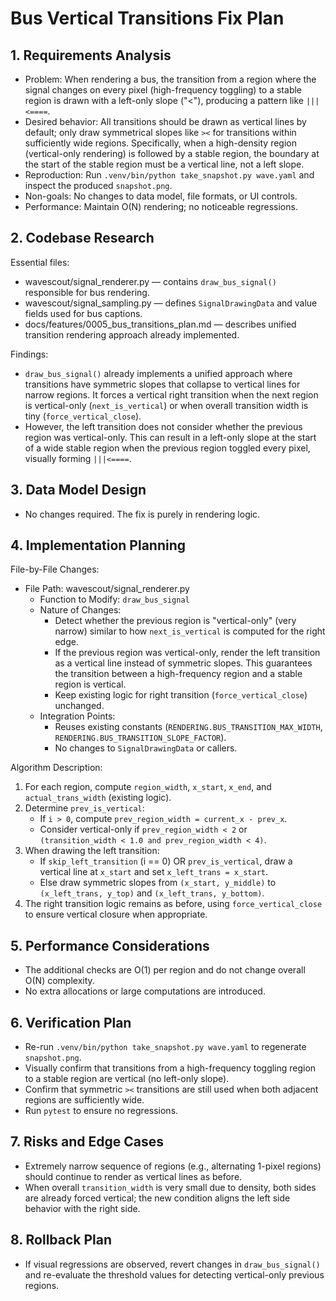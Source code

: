 # Bus Vertical Transitions Fix Plan

## 1. Requirements Analysis

- Problem: When rendering a bus, the transition from a region where the signal changes on every pixel (high-frequency toggling) to a stable region is drawn with a left-only slope ("<"), producing a pattern like `|||<====`.
- Desired behavior: All transitions should be drawn as vertical lines by default; only draw symmetrical slopes like `><` for transitions within sufficiently wide regions. Specifically, when a high-density region (vertical-only rendering) is followed by a stable region, the boundary at the start of the stable region must be a vertical line, not a left slope.
- Reproduction: Run `.venv/bin/python take_snapshot.py wave.yaml` and inspect the produced `snapshot.png`.
- Non-goals: No changes to data model, file formats, or UI controls.
- Performance: Maintain O(N) rendering; no noticeable regressions.

## 2. Codebase Research

Essential files:
- wavescout/signal_renderer.py — contains `draw_bus_signal()` responsible for bus rendering.
- wavescout/signal_sampling.py — defines `SignalDrawingData` and value fields used for bus captions.
- docs/features/0005_bus_transitions_plan.md — describes unified transition rendering approach already implemented.

Findings:
- `draw_bus_signal()` already implements a unified approach where transitions have symmetric slopes that collapse to vertical lines for narrow regions. It forces a vertical right transition when the next region is vertical-only (`next_is_vertical`) or when overall transition width is tiny (`force_vertical_close`).
- However, the left transition does not consider whether the previous region was vertical-only. This can result in a left-only slope at the start of a wide stable region when the previous region toggled every pixel, visually forming `|||<====`.

## 3. Data Model Design

- No changes required. The fix is purely in rendering logic.

## 4. Implementation Planning

File-by-File Changes:
- File Path: wavescout/signal_renderer.py
  - Function to Modify: `draw_bus_signal`
  - Nature of Changes:
    - Detect whether the previous region is "vertical-only" (very narrow) similar to how `next_is_vertical` is computed for the right edge.
    - If the previous region was vertical-only, render the left transition as a vertical line instead of symmetric slopes. This guarantees the transition between a high-frequency region and a stable region is vertical.
    - Keep existing logic for right transition (`force_vertical_close`) unchanged.
  - Integration Points:
    - Reuses existing constants (`RENDERING.BUS_TRANSITION_MAX_WIDTH`, `RENDERING.BUS_TRANSITION_SLOPE_FACTOR`).
    - No changes to `SignalDrawingData` or callers.

Algorithm Description:
1. For each region, compute `region_width`, `x_start`, `x_end`, and `actual_trans_width` (existing logic).
2. Determine `prev_is_vertical`:
   - If `i > 0`, compute `prev_region_width = current_x - prev_x`.
   - Consider vertical-only if `prev_region_width < 2` or `(transition_width < 1.0 and prev_region_width < 4)`.
3. When drawing the left transition:
   - If `skip_left_transition` (i == 0) OR `prev_is_vertical`, draw a vertical line at `x_start` and set `x_left_trans = x_start`.
   - Else draw symmetric slopes from `(x_start, y_middle)` to `(x_left_trans, y_top)` and `(x_left_trans, y_bottom)`.
4. The right transition logic remains as before, using `force_vertical_close` to ensure vertical closure when appropriate.

## 5. Performance Considerations
- The additional checks are O(1) per region and do not change overall O(N) complexity.
- No extra allocations or large computations are introduced.

## 6. Verification Plan
- Re-run `.venv/bin/python take_snapshot.py wave.yaml` to regenerate `snapshot.png`.
- Visually confirm that transitions from a high-frequency toggling region to a stable region are vertical (no left-only slope).
- Confirm that symmetric `><` transitions are still used when both adjacent regions are sufficiently wide.
- Run `pytest` to ensure no regressions.

## 7. Risks and Edge Cases
- Extremely narrow sequence of regions (e.g., alternating 1-pixel regions) should continue to render as vertical lines as before.
- When overall `transition_width` is very small due to density, both sides are already forced vertical; the new condition aligns the left side behavior with the right side.

## 8. Rollback Plan
- If visual regressions are observed, revert changes in `draw_bus_signal()` and re-evaluate the threshold values for detecting vertical-only previous regions.
